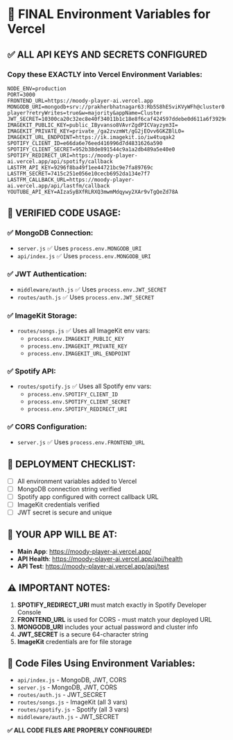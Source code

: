 # 🔑 FINAL Environment Variables for Vercel

## ✅ ALL API KEYS AND SECRETS CONFIGURED

### **Copy these EXACTLY into Vercel Environment Variables:**

```
NODE_ENV=production
PORT=3000
FRONTEND_URL=https://moody-player-ai.vercel.app
MONGODB_URI=mongodb+srv://prakherbhatnagar63:Rb5S8hESviKVyWFh@cluster0.f6cxzao.mongodb.net/moody-player?retryWrites=true&w=majority&appName=Cluster
JWT_SECRET=10300ca20c32ec8e40f34011b1c18e8f6caf424597ddebe0d611a6f3929d0bebb34b6e0719b4d5b8c5c4a44831fd765345efe497685f9653f7418595fa62753e
IMAGEKIT_PUBLIC_KEY=public_IByvanso8VAvrZgdPICVayzym3I=
IMAGEKIT_PRIVATE_KEY=private_/ga2zvzmWt/gG2jEOvv6GKZBlL0=
IMAGEKIT_URL_ENDPOINT=https://ik.imagekit.io/iw4tuqak2
SPOTIFY_CLIENT_ID=e66da6e76eed416996d7d4831626a590
SPOTIFY_CLIENT_SECRET=952b38de891544c9a1a2db489a5e40e0
SPOTIFY_REDIRECT_URI=https://moody-player-ai.vercel.app/api/spotify/callback
LASTFM_API_KEY=9296f8ba49f1ee44721bc9e7fa89769c
LASTFM_SECRET=7415c251e056e10cecb6952da134e7f7
LASTFM_CALLBACK_URL=https://moody-player-ai.vercel.app/api/lastfm/callback
YOUTUBE_API_KEY=AIzaSyBXfRLRXQ3mwmMdqywy2XAr9vTgQeZd78A
```

## 🎯 **VERIFIED CODE USAGE:**

### **✅ MongoDB Connection:**
- `server.js` ✅ Uses `process.env.MONGODB_URI`
- `api/index.js` ✅ Uses `process.env.MONGODB_URI`

### **✅ JWT Authentication:**
- `middleware/auth.js` ✅ Uses `process.env.JWT_SECRET`
- `routes/auth.js` ✅ Uses `process.env.JWT_SECRET`

### **✅ ImageKit Storage:**
- `routes/songs.js` ✅ Uses all ImageKit env vars:
  - `process.env.IMAGEKIT_PUBLIC_KEY`
  - `process.env.IMAGEKIT_PRIVATE_KEY`
  - `process.env.IMAGEKIT_URL_ENDPOINT`

### **✅ Spotify API:**
- `routes/spotify.js` ✅ Uses all Spotify env vars:
  - `process.env.SPOTIFY_CLIENT_ID`
  - `process.env.SPOTIFY_CLIENT_SECRET`
  - `process.env.SPOTIFY_REDIRECT_URI`

### **✅ CORS Configuration:**
- `server.js` ✅ Uses `process.env.FRONTEND_URL`

## 🚀 **DEPLOYMENT CHECKLIST:**

- [ ] All environment variables added to Vercel
- [ ] MongoDB connection string verified
- [ ] Spotify app configured with correct callback URL
- [ ] ImageKit credentials verified
- [ ] JWT secret is secure and unique

## 🎉 **YOUR APP WILL BE AT:**
- **Main App**: https://moody-player-ai.vercel.app/
- **API Health**: https://moody-player-ai.vercel.app/api/health
- **API Test**: https://moody-player-ai.vercel.app/api/test

## ⚠️ **IMPORTANT NOTES:**

1. **SPOTIFY_REDIRECT_URI** must match exactly in Spotify Developer Console
2. **FRONTEND_URL** is used for CORS - must match your deployed URL
3. **MONGODB_URI** includes your actual password and cluster info
4. **JWT_SECRET** is a secure 64-character string
5. **ImageKit** credentials are for file storage

## 🔧 **Code Files Using Environment Variables:**

- `api/index.js` - MongoDB, JWT, CORS
- `server.js` - MongoDB, JWT, CORS  
- `routes/auth.js` - JWT_SECRET
- `routes/songs.js` - ImageKit (all 3 vars)
- `routes/spotify.js` - Spotify (all 3 vars)
- `middleware/auth.js` - JWT_SECRET

**✅ ALL CODE FILES ARE PROPERLY CONFIGURED!**
